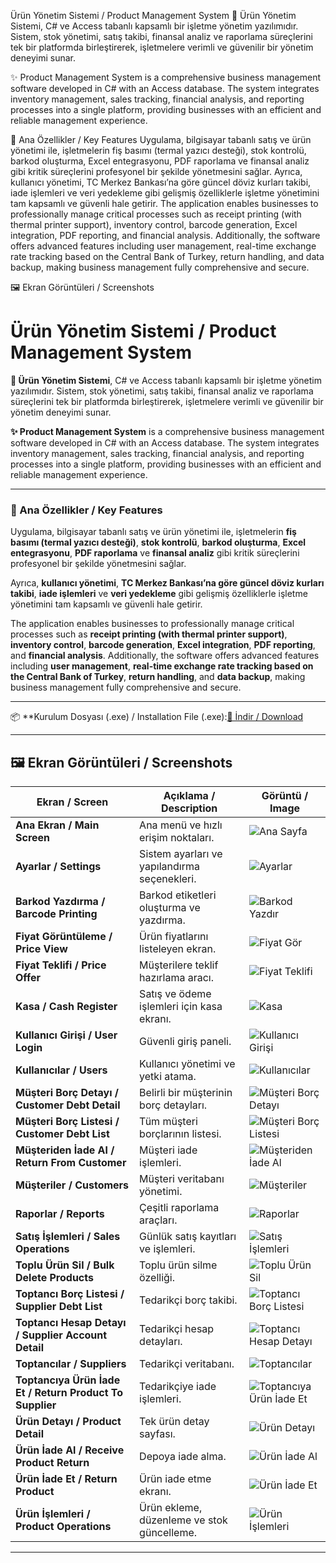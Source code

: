 Ürün Yönetim Sistemi / Product Management System
🌟 Ürün Yönetim Sistemi, C# ve Access tabanlı kapsamlı bir işletme yönetim yazılımıdır. Sistem, stok yönetimi, satış takibi, finansal analiz ve raporlama süreçlerini tek bir platformda birleştirerek, işletmelere verimli ve güvenilir bir yönetim deneyimi sunar.

✨ Product Management System is a comprehensive business management software developed in C# with an Access database. The system integrates inventory management, sales tracking, financial analysis, and reporting processes into a single platform, providing businesses with an efficient and reliable management experience.

🚀 Ana Özellikler / Key Features
Uygulama, bilgisayar tabanlı satış ve ürün yönetimi ile, işletmelerin fiş basımı (termal yazıcı desteği), stok kontrolü, barkod oluşturma, Excel entegrasyonu, PDF raporlama ve finansal analiz gibi kritik süreçlerini profesyonel bir şekilde yönetmesini sağlar.
Ayrıca, kullanıcı yönetimi, TC Merkez Bankası’na göre güncel döviz kurları takibi, iade işlemleri ve veri yedekleme gibi gelişmiş özelliklerle işletme yönetimini tam kapsamlı ve güvenli hale getirir.
The application enables businesses to professionally manage critical processes such as receipt printing (with thermal printer support), inventory control, barcode generation, Excel integration, PDF reporting, and financial analysis. Additionally, the software offers advanced features including user management, real-time exchange rate tracking based on the Central Bank of Turkey, return handling, and data backup, making business management fully comprehensive and secure.


🖼️ Ekran Görüntüleri / Screenshots
# Ürün Yönetim Sistemi / Product Management System

**🌟 Ürün Yönetim Sistemi**, C# ve Access tabanlı kapsamlı bir işletme yönetim yazılımıdır. Sistem, stok yönetimi, satış takibi, finansal analiz ve raporlama süreçlerini tek bir platformda birleştirerek, işletmelere verimli ve güvenilir bir yönetim deneyimi sunar.  

**✨ Product Management System** is a comprehensive business management software developed in C# with an Access database. The system integrates inventory management, sales tracking, financial analysis, and reporting processes into a single platform, providing businesses with an efficient and reliable management experience.

---

### 🚀 Ana Özellikler / Key Features
Uygulama, bilgisayar tabanlı satış ve ürün yönetimi ile, işletmelerin **fiş basımı (termal yazıcı desteği)**, **stok kontrolü**, **barkod oluşturma**, **Excel entegrasyonu**, **PDF raporlama** ve **finansal analiz** gibi kritik süreçlerini profesyonel bir şekilde yönetmesini sağlar.  

Ayrıca, **kullanıcı yönetimi**, **TC Merkez Bankası’na göre güncel döviz kurları takibi**, **iade işlemleri** ve **veri yedekleme** gibi gelişmiş özelliklerle işletme yönetimini tam kapsamlı ve güvenli hale getirir.  

The application enables businesses to professionally manage critical processes such as **receipt printing (with thermal printer support)**, **inventory control**, **barcode generation**, **Excel integration**, **PDF reporting**, and **financial analysis**. Additionally, the software offers advanced features including **user management**, **real-time exchange rate tracking based on the Central Bank of Turkey**, **return handling**, and **data backup**, making business management fully comprehensive and secure.

---

📦 **Kurulum Dosyası (.exe) / Installation File (.exe):[🔗 İndir / Download](https://drive.google.com/file/d/1cAoHV6GR8eTbx1QWRXVKFuZVp0RTCMYH/view?usp=drive_link)


---

## 🖼️ Ekran Görüntüleri / Screenshots

| Ekran / Screen | Açıklama / Description | Görüntü / Image |
|---------------|-------------------------|-----------------|
| **Ana Ekran / Main Screen** | Ana menü ve hızlı erişim noktaları. | ![Ana Sayfa](Ürün_Yönetim_Sistemi_IMG/Ana_Sayfa.png) |
| **Ayarlar / Settings** | Sistem ayarları ve yapılandırma seçenekleri. | ![Ayarlar](Ürün_Yönetim_Sistemi_IMG/Ayarlar.png) |
| **Barkod Yazdırma / Barcode Printing** | Barkod etiketleri oluşturma ve yazdırma. | ![Barkod Yazdır](Ürün_Yönetim_Sistemi_IMG/Barkod_Yazdır.png) |
| **Fiyat Görüntüleme / Price View** | Ürün fiyatlarını listeleyen ekran. | ![Fiyat Gör](Ürün_Yönetim_Sistemi_IMG/Fiyat_Gör.png) |
| **Fiyat Teklifi / Price Offer** | Müşterilere teklif hazırlama aracı. | ![Fiyat Teklifi](Ürün_Yönetim_Sistemi_IMG/Fiyat_Teklifi.png) |
| **Kasa / Cash Register** | Satış ve ödeme işlemleri için kasa ekranı. | ![Kasa](Ürün_Yönetim_Sistemi_IMG/Kasa.png) |
| **Kullanıcı Girişi / User Login** | Güvenli giriş paneli. | ![Kullanıcı Girişi](Ürün_Yönetim_Sistemi_IMG/Kullanıcı_Girişi.png) |
| **Kullanıcılar / Users** | Kullanıcı yönetimi ve yetki atama. | ![Kullanıcılar](Ürün_Yönetim_Sistemi_IMG/Kullanıcılar.png) |
| **Müşteri Borç Detayı / Customer Debt Detail** | Belirli bir müşterinin borç detayları. | ![Müşteri Borç Detayı](Ürün_Yönetim_Sistemi_IMG/Müşteri_Borç_Detayı.png) |
| **Müşteri Borç Listesi / Customer Debt List** | Tüm müşteri borçlarının listesi. | ![Müşteri Borç Listesi](Ürün_Yönetim_Sistemi_IMG/Müşteri_Borç_Listesi.png) |
| **Müşteriden İade Al / Return From Customer** | Müşteri iade işlemleri. | ![Müşteriden İade Al](Ürün_Yönetim_Sistemi_IMG/Müşteriden_İade_al.png) |
| **Müşteriler / Customers** | Müşteri veritabanı yönetimi. | ![Müşteriler](Ürün_Yönetim_Sistemi_IMG/Müşteriler.png) |
| **Raporlar / Reports** | Çeşitli raporlama araçları. | ![Raporlar](Ürün_Yönetim_Sistemi_IMG/Raporlar.png) |
| **Satış İşlemleri / Sales Operations** | Günlük satış kayıtları ve işlemleri. | ![Satış İşlemleri](Ürün_Yönetim_Sistemi_IMG/Satış_İşlemleri.png) |
| **Toplu Ürün Sil / Bulk Delete Products** | Toplu ürün silme özelliği. | ![Toplu Ürün Sil](Ürün_Yönetim_Sistemi_IMG/Toplu_Ürün_Sil.png) |
| **Toptancı Borç Listesi / Supplier Debt List** | Tedarikçi borç takibi. | ![Toptancı Borç Listesi](Ürün_Yönetim_Sistemi_IMG/Toptancı_Borç_Listesi.png) |
| **Toptancı Hesap Detayı / Supplier Account Detail** | Tedarikçi hesap detayları. | ![Toptancı Hesap Detayı](Ürün_Yönetim_Sistemi_IMG/Toptancı_Hesap_Detayı.png) |
| **Toptancılar / Suppliers** | Tedarikçi veritabanı. | ![Toptancılar](Ürün_Yönetim_Sistemi_IMG/Toptancılar.png) |
| **Toptancıya Ürün İade Et / Return Product To Supplier** | Tedarikçiye iade işlemleri. | ![Toptancıya Ürün İade Et](Ürün_Yönetim_Sistemi_IMG/Toptancıya_Ürün_İade_Et.png) |
| **Ürün Detayı / Product Detail** | Tek ürün detay sayfası. | ![Ürün Detayı](Ürün_Yönetim_Sistemi_IMG/Ürün_Detayı.png) |
| **Ürün İade Al / Receive Product Return** | Depoya iade alma. | ![Ürün İade Al](Ürün_Yönetim_Sistemi_IMG/Ürün_İade_Al.png) |
| **Ürün İade Et / Return Product** | Ürün iade etme ekranı. | ![Ürün İade Et](Ürün_Yönetim_Sistemi_IMG/Ürün_İade_Et.png) |
| **Ürün İşlemleri / Product Operations** | Ürün ekleme, düzenleme ve stok güncelleme. | ![Ürün İşlemleri](Ürün_Yönetim_Sistemi_IMG/Ürün_İşlemleri.png) |

---

